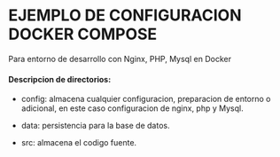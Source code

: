 # EJEMPLO DE CONFIGURACION DOCKER COMPOSE

Para entorno de desarrollo con Nginx, PHP, Mysql en Docker

#### Descripcion de directorios:

- config: almacena cualquier configuracion, preparacion de entorno o  adicional, en este caso configuracion de nginx, php y Mysql.

- data: persistencia para la base de datos.

- src: almacena el codigo fuente.
